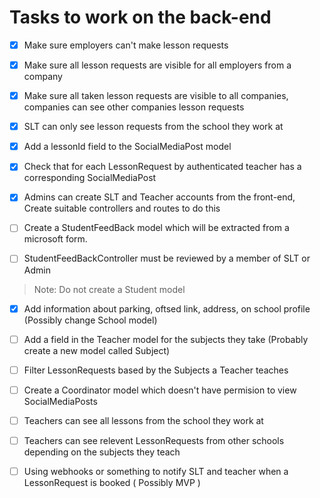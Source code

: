 # Tasks to work on the back-end

- [x] Make sure employers can't make lesson requests
- [x] Make sure all lesson requests are visible for all employers from a company
- [x] Make sure all taken lesson requests are visible to all companies, companies can see other companies lesson requests
- [x] SLT can only see lesson requests from the school they work at
- [x] Add a lessonId field to the SocialMediaPost model
- [x] Check that for each LessonRequest by authenticated teacher has a corresponding SocialMediaPost
- [x] Admins can create SLT and Teacher accounts from the front-end, Create suitable controllers and routes to do this

- [ ] Create a StudentFeedBack model which will be extracted from a microsoft form.
- [ ] StudentFeedBackController must be reviewed by a member of SLT or Admin

> Note: Do not create a Student model

- [x] Add information about parking, oftsed link, address, on school profile (Possibly change School model)
- [ ] Add a field in the Teacher model for the subjects they take (Probably create a new model called Subject)
- [ ] Filter LessonRequests based by the Subjects a Teacher teaches
- [ ] Create a Coordinator model which doesn't have permision to view SocialMediaPosts

- [ ] Teachers can see all lessons from the school they work at
- [ ] Teachers can see relevent LessonRequests from other schools depending on the subjects they teach

- [ ] Using webhooks or something to notify SLT and teacher when a LessonRequest is booked ( Possibly MVP )

